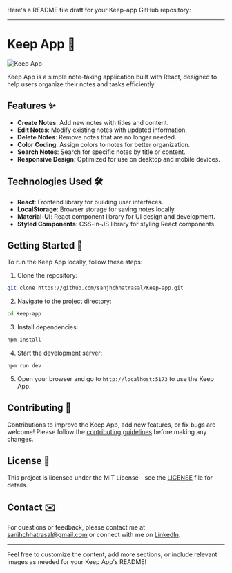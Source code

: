 Here's a README file draft for your Keep-app GitHub repository:

---

# Keep App 📝

![Keep App](https://github.com/sanjhchhatrasal/Keep-app/blob/main/src/assets/images/keep-app.png)

Keep App is a simple note-taking application built with React, designed to help users organize their notes and tasks efficiently.

## Features ✨

- **Create Notes**: Add new notes with titles and content.
- **Edit Notes**: Modify existing notes with updated information.
- **Delete Notes**: Remove notes that are no longer needed.
- **Color Coding**: Assign colors to notes for better organization.
- **Search Notes**: Search for specific notes by title or content.
- **Responsive Design**: Optimized for use on desktop and mobile devices.

## Technologies Used 🛠️

- **React**: Frontend library for building user interfaces.
- **LocalStorage**: Browser storage for saving notes locally.
- **Material-UI**: React component library for UI design and development.
- **Styled Components**: CSS-in-JS library for styling React components.

## Getting Started 🚀

To run the Keep App locally, follow these steps:

1. Clone the repository:

```bash
git clone https://github.com/sanjhchhatrasal/Keep-app.git
```

2. Navigate to the project directory:

```bash
cd Keep-app
```

3. Install dependencies:

```bash
npm install
```

4. Start the development server:

```bash
npm run dev
```

5. Open your browser and go to `http://localhost:5173` to use the Keep App.

## Contributing 🤝

Contributions to improve the Keep App, add new features, or fix bugs are welcome! Please follow the [contributing guidelines](https://github.com/sanjhchhatrasal/Keep-app/blob/main/CONTRIBUTING.md) before making any changes.

## License 📝

This project is licensed under the MIT License - see the [LICENSE](https://github.com/sanjhchhatrasal/Keep-app/blob/main/LICENSE) file for details.

## Contact ✉️

For questions or feedback, please contact me at [sanjhchhatrasal@gmail.com](mailto:sanjhchhatrasal@gmail.com) or connect with me on [LinkedIn]([https://www.linkedin.com/in/your-linkedin-profile](https://www.linkedin.com/in/sanjh-chhatrasal-663b66262/?originalSubdomain=in)).

---

Feel free to customize the content, add more sections, or include relevant images as needed for your Keep App's README!
